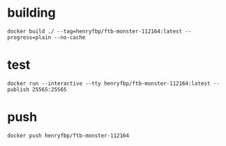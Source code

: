 # building

    docker build ./ --tag=henryfbp/ftb-monster-112164:latest --progress=plain --no-cache 

# test

    docker run --interactive --tty henryfbp/ftb-monster-112164:latest --publish 25565:25565

# push

    docker push henryfbp/ftb-monster-112164